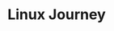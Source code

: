 ---
title: Linux Journey
description: Learn the ways of Linux-fu, for free.
url: https://linuxjourney.com/
image:
    # url: '/assets/images/cafe.png'
    # alt: 'Cafe'
tags: ['learn', 'linux', 'tutorial']
pubDate: 2023-11-08
draft: false
---
